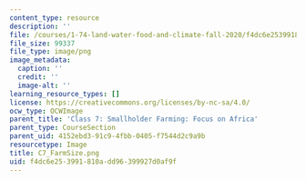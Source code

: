 ```yaml
---
content_type: resource
description: ''
file: /courses/1-74-land-water-food-and-climate-fall-2020/f4dc6e253991810add96399927d0af9f_C7_FarmSize.png
file_size: 99337
file_type: image/png
image_metadata:
  caption: ''
  credit: ''
  image-alt: ''
learning_resource_types: []
license: https://creativecommons.org/licenses/by-nc-sa/4.0/
ocw_type: OCWImage
parent_title: 'Class 7: Smallholder Farming: Focus on Africa'
parent_type: CourseSection
parent_uid: 4152ebd3-91c9-4fbb-0405-f7544d2c9a9b
resourcetype: Image
title: C7_FarmSize.png
uid: f4dc6e25-3991-810a-dd96-399927d0af9f
---
```


